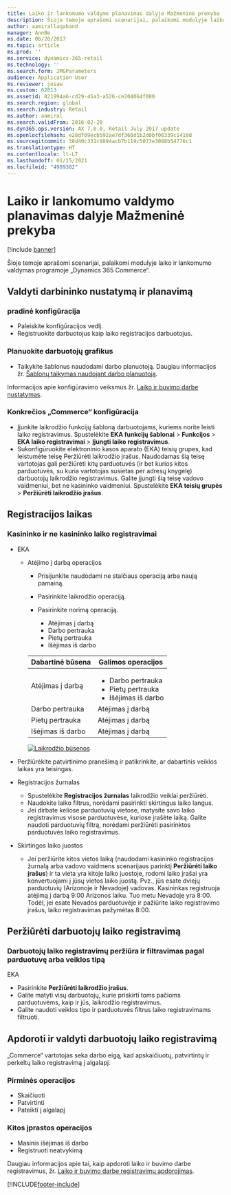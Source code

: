 ```yaml
---
title: Laiko ir lankomumo valdymo planavimas dalyje Mažmeninė prekyba
description: Šioje temoje aprašomi scenarijai, palaikomi modulyje laiko ir lankomumo valdymas programoje „Dynamics 365 Commerce“.
author: aamirallaqaband
manager: AnnBe
ms.date: 06/20/2017
ms.topic: article
ms.prod: ''
ms.service: dynamics-365-retail
ms.technology: ''
ms.search.form: JMGParameters
audience: Application User
ms.reviewer: josaw
ms.custom: 62813
ms.assetid: 821994a6-cd29-45a3-a526-ce204064f080
ms.search.region: global
ms.search.industry: Retail
ms.author: aamiral
ms.search.validFrom: 2016-02-28
ms.dyn365.ops.version: AX 7.0.0, Retail July 2017 update
ms.openlocfilehash: e28df09ecb592ae7df360d1b2d0bf06339c1410d
ms.sourcegitcommit: 38d40c331c8894acb7b119c5073e3088b54776c1
ms.translationtype: HT
ms.contentlocale: lt-LT
ms.lasthandoff: 01/15/2021
ms.locfileid: "4989382"
---
```

# <a name="time-and-attendance-management-in-retail"></a>Laiko ir lankomumo valdymo planavimas dalyje Mažmeninė prekyba

[!include [banner](includes/banner.md)]

Šioje temoje aprašomi scenarijai, palaikomi modulyje laiko ir lankomumo valdymas programoje „Dynamics 365 Commerce“.

## <a name="manage-worker-setup-and-scheduling"></a>Valdyti darbininko nustatymą ir planavimą

### <a name="initial-configuration"></a> pradinė konfigūracija

- Paleiskite konfigūracijos vedlį.
- Registruokite darbuotojus kaip laiko registracijos darbuotojus.

### <a name="plan-worker-schedules"></a>Planuokite darbuotojų grafikus

- Taikykite šablonus naudodami darbo planuotoją. Daugiau informacijos žr. [Šablonų taikymas naudojant darbo planuotoją](https://technet.microsoft.com/library/aa551234.aspx).

Informacijos apie konfigūravimo veiksmus žr. [Laiko ir buvimo darbe nustatymas](https://technet.microsoft.com/library/aa496971.aspx).

### <a name="commerce-specific-configuration"></a>Konkrečios „Commerce“ konfigūracija

- Įjunkite laikrodžio funkcijų šabloną darbuotojams, kuriems norite leisti laiko registravimus. Spustelėkite **EKA funkcijų šablonai** &gt; **Funkcijos** &gt; **EKA laiko registravimai** &gt; **Įjungti laiko registravimus**.
- Sukonfigūruokite elektroninio kasos aparato (EKA) teisių grupes, kad leistumėte teisę Peržiūrėti laikrodžio įrašus. Naudodamas šią teisę vartotojas gali peržiūrėti kitų parduotuvės (ir bet kurios kitos parduotuvės, su kuria vartotojas susietas per adresų knygelę) darbuotojų laikrodžio registravimus. Galite įjungti šią teisę vadovo vaidmeniui, bet ne kasininko vaidmeniui. Spustelėkite **EKA teisių grupės** &gt; **Peržiūrėti laikrodžio įrašus**.

## <a name="register-time"></a>Registracijos laikas

### <a name="cashier-and-non-cashier-time-registrations"></a>Kasininko ir ne kasininko laiko registravimai

- EKA

    - Atėjimo į darbą operacijos

        - Prisijunkite naudodami ne stalčiaus operaciją arba naują pamainą.
        - Pasirinkite laikrodžio operaciją.
        - Pasirinkite norimą operaciją.

            - Atėjimas į darbą
            - Darbo pertrauka
            - Pietų pertrauka
            - Išėjimas iš darbo

        <table>
        <thead>
        <tr>
        <th>Dabartinė būsena</th>
        <th>Galimos operacijos</th>
        </tr>
        </thead>
        <tbody>
        <tr>
        <td>Atėjimas į darbą</td>
        <td>
        <ul>
        <li>Darbo pertrauka</li>
        <li>Pietų pertrauka</li>
        <li>Išėjimas iš darbo</li>
        </ul>
        </td>
        </tr>
        <tr>
        <td>Darbo pertrauka</td>
        <td>Atėjimas į darbą</td>
        </tr>
        <tr>
        <td>Pietų pertrauka</td>
        <td>Atėjimas į darbą</td>
        </tr>
        <tr>
        <td>Išėjimas iš darbo</td>
        <td>Atėjimas į darbą</td>
        </tr>
        </tbody>
        </table>

        [![Laikrodžio būsenos](./media/timeclockstates.png)](./media/timeclockstates.png)

- Peržiūrėkite patvirtinimo pranešimą ir patikrinkite, ar dabartinis veiklos laikas yra teisingas.
- Registracijos žurnalas

    - Spustelėkite **Registracijos žurnalas** laikrodžio veiklai peržiūrėti.
    - Naudokite laiko filtrus, norėdami pasirinkti skirtingus laiko langus.
    - Jei dirbate keliose parduotuvių vietose, matysite savo laiko registravimus visose parduotuvėse, kuriose įrašėte laiką. Galite naudoti parduotuvių filtrą, norėdami peržiūrėti pasirinktos parduotuvės laiko registravimus.

- Skirtingos laiko juostos

    - Jei peržiūrite kitos vietos laiką (naudodami kasininko registracijos žurnalą arba vadovo vaidmens scenarijaus parinktį **Peržiūrėti laiko įrašus**) ir ta vieta yra kitoje laiko juostoje, rodomi laiko įrašai yra konvertuojami į jūsų vietos laiko juostą. Pvz., jūs esate dviejų parduotuvių (Arizonoje ir Nevadoje) vadovas. Kasininkas registruoja atėjimą į darbą 9:00 Arizonos laiku. Tuo metu Nevadoje yra 8:00. Todėl, jei esate Nevados parduotuvėje ir pažiūrite laiko registravimo įrašus, laiko registravimas pažymėtas 8:00.

## <a name="view-worker-time-registrations"></a>Peržiūrėti darbuotojų laiko registravimą

### <a name="view-worker-time-registrations-and-filter-by-store-or-activity-type"></a>Darbuotojų laiko registravimų peržiūra ir filtravimas pagal parduotuvę arba veiklos tipą

EKA

- Pasirinkite **Peržiūrėti laikrodžio įrašus**.
- Galite matyti visų darbuotojų, kurie priskirti toms pačioms parduotuvėms, kaip ir jūs, laikrodžio registravimus.
- Galite naudoti veiklos tipo ir parduotuvės filtrus laiko registravimams filtruoti.

## <a name="process-and-manage-time-registrations"></a>Apdoroti ir valdyti darbuotojų laiko registravimą

„Commerce“ vartotojas seka darbo eigą, kad apskaičiuotų, patvirtintų ir perkeltų laiko registravimą į algalapį.

### <a name="primary-operations"></a>Pirminės operacijos

- Skaičiuoti
- Patvirtinti
- Pateikti į algalapį

### <a name="other-common-operations"></a>Kitos įprastos operacijos

- Masinis išėjimas iš darbo
- Registruoti neatvykimą

Daugiau informacijos apie tai, kaip apdoroti laiko ir buvimo darbe registravimus, žr. [Laiko ir buvimo darbe registravimų apdorojimas](https://technet.microsoft.com/library/aa573180.aspx).


[!INCLUDE[footer-include](../includes/footer-banner.md)]